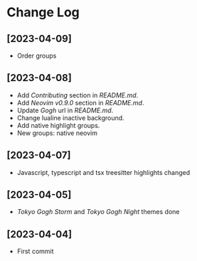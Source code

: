 # Change Log

## [2023-04-09]

- Order groups

## [2023-04-08]

- Add _Contributing_ section in _README.md_.
- Add _Neovim v0.9.0_ section in _README.md_.
- Update _Gogh_ url in _README.md_.
- Change lualine inactive background.
- Add native highlight groups.
- New groups: native neovim

## [2023-04-07]

- Javascript, typescript and tsx treesitter highlights changed

## [2023-04-05]

- _Tokyo Gogh Storm_ and _Tokyo Gogh Night_ themes done

## [2023-04-04]

- First commit
